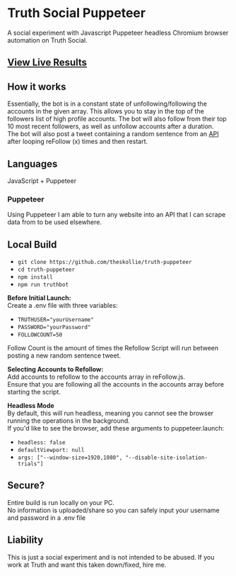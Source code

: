 # Truth Social Puppeteer

A social experiment with Javascript Puppeteer headless Chromium browser automation on Truth Social.

## [View Live Results](https://truthsocial.com/@skollie) </br>

## How it works

Essentially, the bot is in a constant state of unfollowing/following the accounts in the given array. This allows you to stay in the top of the followers list of high profile accounts. The bot will also follow from their top 10 most recent followers, as well as unfollow accounts after a duration. <br/>
The bot will also post a tweet containing a random sentence from an [API](https://fungenerators.com/random/sentence) after looping reFollow (x) times and then restart.

## Languages

JavaScript + Puppeteer

### **Puppeteer**

Using Puppeteer I am able to turn any website into an API that I can scrape data from to be used elsewhere.

## Local Build

- `git clone https://github.com/theskollie/truth-puppeteer`
- `cd truth-puppeteer`
- `npm install`
- `npm run truthbot`

**Before Initial Launch:** <br>
Create a .env file with three variables:

- `TRUTHUSER="yourUsername"`
- `PASSWORD="yourPassword"`
- `FOLLOWCOUNT=50`

Follow Count is the amount of times the Refollow Script will run between posting a new random sentence tweet.

**Selecting Accounts to Refollow:** <br/>
Add accounts to refollow to the accounts array in reFollow.js.  
Ensure that you are following all the accounts in the accounts array before starting the script.

**Headless Mode** <br/>
By default, this will run headless, meaning you cannot see the browser running the operations in the background. <br/>
If you'd like to see the browser, add these arguments to puppeteer.launch: <br/>

- `headless: false`
- `defaultViewport: null`
- `args: ["--window-size=1920,1080", "--disable-site-isolation-trials"]`

## Secure?

Entire build is run locally on your PC. <br/>
No information is uploaded/share so you can safely input your username and password in a .env file

## Liability

This is just a social experiment and is not intended to be abused. If you work at Truth and want this taken down/fixed, hire me.
